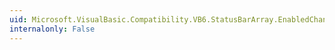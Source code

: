 ```yaml
---
uid: Microsoft.VisualBasic.Compatibility.VB6.StatusBarArray.EnabledChanged
internalonly: False
---
```

